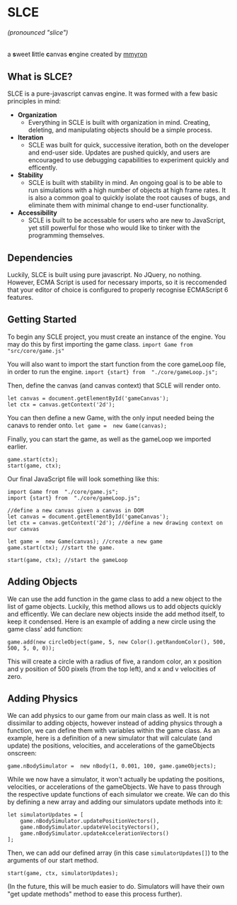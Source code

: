 
# SLCE

###### (pronounced "slice")

 a **s**weet **l**ittle **c**anvas **e**ngine created by [mmyron](https://mmyron.com/)
  

## What is SLCE?
SLCE is a pure-javascript canvas engine. It was formed with a few basic principles in mind:
-  **Organization**
   - Everything in SCLE is built with organization in mind. Creating, deleting, and manipulating objects should be a simple process.
- **Iteration**
  - SCLE was built for quick, successive iteration, both on the developer and end-user side. Updates are pushed quickly, and users are encouraged to use debugging capabilities to experiment quickly and efficently.
- **Stability**
  - SCLE is built with stability in mind. An ongoing goal is to be able to run simulations with a high number of objects at high frame rates. It is also a common goal to quickly isolate the root causes of bugs, and eliminate them with minimal change to end-user functionality.
- **Accessibility**
  - SCLE is built to be accessable for users who are new to JavaScript, yet still powerful for those who would like to tinker with the programming themselves.

## Dependencies

Luckily, SLCE is built using pure javascript. No JQuery, no nothing. However, ECMA Script is used for necessary imports, so it is reccomended that your editor of choice is configured to properly recognise ECMAScript 6 features.

## Getting Started

To begin any SCLE project, you must create an instance of the engine. You may do this by first importing the game class.
```import Game from "src/core/game.js"```

You will also want to import the start function from the core gameLoop file, in order to run the engine.
```import {start} from  "./core/gameLoop.js";```

Then, define the canvas (and canvas context) that SCLE will render onto.
```
let canvas = document.getElementById('gameCanvas');
let ctx = canvas.getContext('2d');
```

You can then define a new Game, with the only input needed being the canavs to render onto.
`let game =  new Game(canvas);`

Finally, you can start the game, as well as the gameLoop we imported earlier.
```
game.start(ctx);
start(game, ctx);
```

Our final JavaScript file will look something like this:
```
import Game from  "./core/game.js";
import {start} from  "./core/gameLoop.js";

//define a new canvas given a canvas in DOM
let canvas = document.getElementById('gameCanvas');
let ctx = canvas.getContext('2d'); //define a new drawing context on our canvas

let game =  new Game(canvas); //create a new game
game.start(ctx); //start the game.

start(game, ctx); //start the gameLoop
```

## Adding Objects
We can use the add function in the game class to add a new object to the list of game objects.  Luckily, this method allows us to add objects quickly and efficently. We can declare new objects inside the add method itself, to keep it condensed. 
Here is an example of adding a new circle using the game class' add function:
```
game.add(new circleObject(game, 5, new Color().getRandomColor(), 500, 500, 5, 0, 0));
```
This will create a circle with a radius of five, a random color, an x position and y position of 500 pixels (from the top left), and x and v velocities of zero.

## Adding Physics
We can add physics to our game from our main class as well. It is not dissimilar to adding objects, however instead of adding physics through a function, we can define them with variables within the game class.
As an example, here is a definition of a new simulator that will calculate (and update) the positions, velocities, and accelerations of the gameObjects onscreen:
```
game.nBodySimulator =  new nBody(1, 0.001, 100, game.gameObjects);
```
While we now have a simulator, it won't actually be updating the positions, velocities, or accelerations of the gameObjects. We have to pass through the respective update functions of each simulator we create. We can do this by defining a new array and adding our simulators update methods into it: 
```
let simulatorUpdates = [
	game.nBodySimulator.updatePositionVectors(),
	game.nBodySimulator.updateVelocityVectors(),
	game.nBodySimulator.updateAccelerationVectors()
];
```
Then, we can add our defined array (in this case `simulatorUpdates[]`)  to the arguments of our start method.
```
start(game, ctx, simulatorUpdates);
```
(In the future, this will be much easier to do.  Simulators will have their own "get update methods" method to ease this process further).